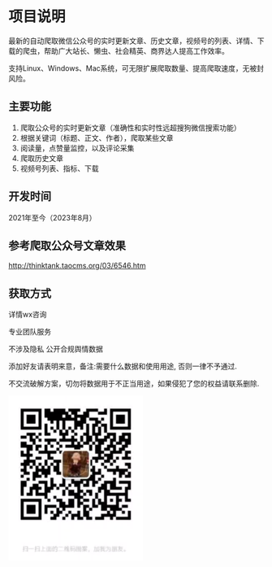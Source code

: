 # 项目说明

最新的自动爬取微信公众号的实时更新文章、历史文章，视频号的列表、详情、下载的爬虫，帮助广大站长、懒虫、社会精英、商界达人提高工作效率。

支持Linux、Windows、Mac系统，可无限扩展爬取数量、提高爬取速度，无被封风险。

## 主要功能

1.  爬取公众号的实时更新文章（准确性和实时性远超搜狗微信搜索功能） 
2.  根据关键词（标题、正文、作者），爬取某些文章
3.  阅读量，点赞量监控，以及评论采集
4.  爬取历史文章
5.  视频号列表、指标、下载

## 开发时间

2021年至今（2023年8月）

## 参考爬取公众号文章效果

http://thinktank.taocms.org/03/6546.htm

## 获取方式
详情wx咨询

专业团队服务

不涉及隐私 公开合规舆情数据

添加好友请表明来意，备注:需要什么数据和使用用途, 否则一律不予通过. 

不交流破解方案，切勿将数据用于不正当用途，如果侵犯了您的权益请联系删除.

![wx](wx.jpg)
